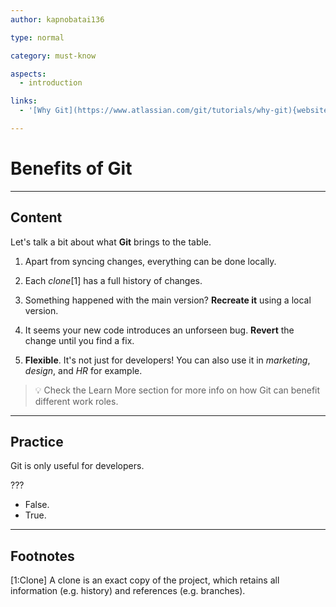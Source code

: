 ```yaml
---
author: kapnobatai136

type: normal

category: must-know

aspects:
  - introduction

links:
  - '[Why Git](https://www.atlassian.com/git/tutorials/why-git){website}'

---
```


# Benefits of Git

---
## Content

Let's talk a bit about what **Git** brings to the table.

1. Apart from syncing changes, everything can be done locally.

2. Each *clone*[1] has a full history of changes.

3. Something happened with the main version? **Recreate it** using a local version.

4. It seems your new code introduces an unforseen bug. **Revert** the change until you find a fix.

5. **Flexible**. It's not just for developers! You can also use it in *marketing*, *design*, and *HR* for example.

> 💡 Check the Learn More section for more info on how Git can benefit different work roles.

---
## Practice

Git is only useful for developers.

???

* False.
* True.

---
## Footnotes

[1:Clone]
A clone is an exact copy of the project, which retains all information (e.g. history) and references (e.g. branches).